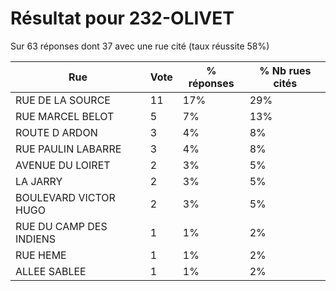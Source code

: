 # Résultat pour 232-OLIVET

Sur 63 réponses dont 37 avec une rue cité (taux réussite 58%)

| Rue | Vote | % réponses | % Nb rues cités|
|-----|------|------------|----------------|
| RUE DE LA SOURCE | 11 | 17% | 29%|
| RUE MARCEL BELOT | 5 | 7% | 13%|
| ROUTE D ARDON | 3 | 4% | 8%|
| RUE PAULIN LABARRE | 3 | 4% | 8%|
| AVENUE DU LOIRET | 2 | 3% | 5%|
| LA JARRY | 2 | 3% | 5%|
| BOULEVARD VICTOR HUGO | 2 | 3% | 5%|
| RUE DU CAMP DES INDIENS | 1 | 1% | 2%|
| RUE HEME | 1 | 1% | 2%|
| ALLEE SABLEE | 1 | 1% | 2%|
